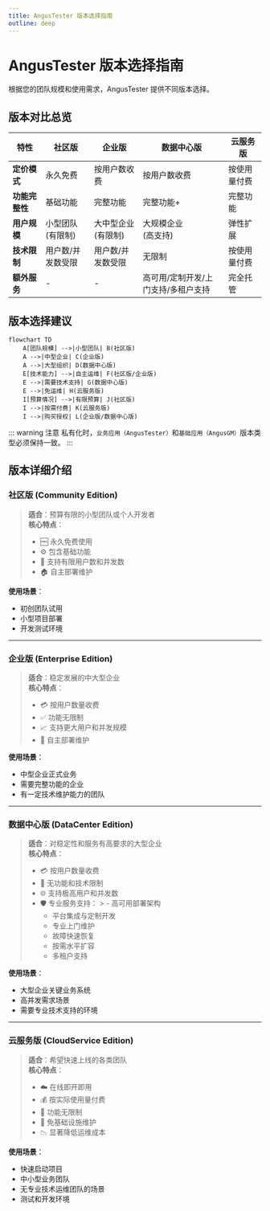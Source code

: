 ```yaml
---
title: AngusTester 版本选择指南
outline: deep
---
```


# AngusTester 版本选择指南

根据您的团队规模和使用需求，AngusTester 提供不同版本选择。

## 版本对比总览

| 特性 | 社区版 | 企业版 | 数据中心版               | 云服务版   |
|------|-------|-------|---------------------|--------|
| **定价模式** | 永久免费 | 按用户数收费 | 按用户数收费              | 按使用量付费 |
| **功能完整性** | 基础功能 | 完整功能 | 完整功能+               | 完整功能   |
| **用户规模** | 小型团队 <br>(有限制) | 大中型企业 <br>(有限制) | 大规模企业 <br>(高支持)     | 弹性扩展   |
| **技术限制** | 用户数/并发数受限 | 用户数/并发数受限 | 无限制                 | 按使用量付费      |
| **额外服务** | - | - | 高可用/定制开发/上门支持/多租户支持 | 完全托管   |

## 版本选择建议

```mermaid
flowchart TD
    A[团队规模] -->|小型团队| B(社区版)
    A -->|中型企业| C(企业版)
    A -->|大型组织| D(数据中心版)
    E[技术能力] -->|自主运维| F(社区版/企业版)
    E -->|需要技术支持| G(数据中心版)
    E -->|免运维| H(云服务版)
    I[预算情况] -->|有限预算| J(社区版)
    I -->|按需付费| K(云服务版)
    I -->|购买授权| L(企业版/数据中心版)
```

::: warning 注意
私有化时，`业务应用（AngusTester）`和`基础应用（AngusGM）`版本类型必须保持一致。
:::

## 版本详细介绍

### 社区版 (Community Edition)
> **适合**：预算有限的小型团队或个人开发者  
> **核心特点**：
> - 🆓 永久免费使用
> - ⚙️ 包含基础功能
> - 👥 支持有限用户数和并发数
> - 🏠 自主部署维护

**使用场景**：
- 初创团队试用
- 小型项目部署
- 开发测试环境

---

### 企业版 (Enterprise Edition)
> **适合**：稳定发展的中大型企业  
> **核心特点**：
> - 💳 按用户数量收费
> - ✅ 功能无限制
> - 📈 支持更大用户和并发规模
> - 🔧 自主部署维护

**使用场景**：
- 中型企业正式业务
- 需要完整功能的企业
- 有一定技术维护能力的团队

---

### 数据中心版 (DataCenter Edition)
> **适合**：对稳定性和服务有高要求的大型企业  
> **核心特点**：
> - 💳 按用户数量收费
> - 🚀 无功能和技术限制
> - 🌐 支持极高用户和并发数
> - 🛡️ 专业服务支持：
    >   - 高可用部署架构
>   - 平台集成与定制开发
>   - 专业上门维护
>   - 故障快速恢复
>   - 按需水平扩容
>   - 多租户支持

**使用场景**：
- 大型企业关键业务系统
- 高并发需求场景
- 需要专业技术支持的环境

---

### 云服务版 (CloudService Edition)
> **适合**：希望快速上线的各类团队  
> **核心特点**：
> - ☁️ 在线即开即用
> - 💰 按实际使用量付费
> - 🧩 功能无限制
> - 🚫 免基础设施维护
> - 📉 显著降低运维成本

**使用场景**：
- 快速启动项目
- 中小型业务团队
- 无专业技术运维团队的场景
- 测试和开发环境
